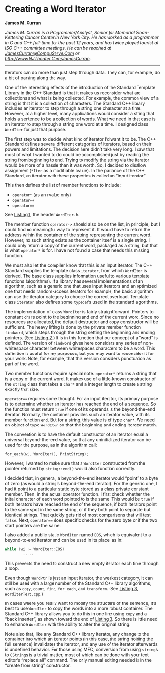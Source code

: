 # Creating a Word Iterator

**James M. Curran**

*James M. Curran is a Programmer/Analyst, Senior for Memorial Sloan-Kettering Cancer Center in New York City. He has worked as a programmer in C and C++ full-time for the past 12 years, and has twice played tourist at ISO C++ committee meetings. He can be reached at JamesCurran@CompuServe.Com or http://www.NJTheater.Com/JamesCurran.*

---

Iterators can do more than just step through data. They can, for example, do a bit of parsing along the way.

One of the interesting effects of the introduction of the Standard Template Library in the C++ Standard is that it makes us reconsider what are collections and what is being collected. For example, the common view of a string is that it is a collection of characters. The Standard C++ library includes an iterator to step through a string one character at a time. However, at a higher level, many applications would consider a string that holds a sentence to be a collection of words. What we need in that case is an iterator to step through a string one word at a time. I designed class `WordIter` for just that purpose.

The first step was to decide what kind of iterator I’d want it to be. The C++ Standard defines several different categories of iterators, based on their powers and limitations. The decision here didn’t take very long. I saw that most of what I wanted to do could be accomplished just by reading the string from beginning to end. Trying to modify the string via the iterator would be more of a hassle than it was worth. So, I decided to disallow assignment (`*Iter` as a modifiable lvalue). In the parlance of the C++ Standard, an iterator with these properties is called an “input iterator”.

This then defines the list of member functions to include:
* `operator*` (as an rvalue only)
* `operator++`
* `operator==`

See [Listing 1](WordIter.h), the header `WordIter.h`.

The member function `operator->` should also be on the list, in principle, but I could find no meaningful way to represent it. It would have to return the address within the container of the string representing the current word. However, no such string exists as the container itself is a single string. I could only return a copy of the current word, packaged as a string, but that is what `operator*` is for. I have not found a case that needs this missing function.

We must also let the compiler know that this is an input iterator. The C++ Standard supplies the template class `iterator`, from which `WordIter` is derived. The base class supplies information useful to various template functions (algorithms). If a library has several implementations of an algorithm, such as a generic one that uses input iterators and an optimized one that needs random-access iterators for example, the basic algorithm can use the iterator category to choose the correct overload. Template class `iterator` also defines some `typedef`s used in the standard algorithms.

The implementation of class `WordIter` is fairly straightforward. Pointers to constant `char`s point to the beginning and end of the current word. Since no resources are allocated, the default destructor and copy constructor will be sufficient. The heavy lifting is done by the private member function `findword`, which steps through the string setting the beginning and ending pointers. (See [Listing 2](WordIter.cpp).) It is in this function that our concept of a “word” is defined. The version of `findword` given here considers any series of non-whitespace character between whitespaces characters to be a word. This definition is useful for my purposes, but you may want to reconsider it for your work. Note, for example, that this version considers punctuation as part of the word.

Two member functions require special note. `operator*` returns a string that is a copy of the current word. It makes use of a little-known constructor of the `string` class that takes a `char*` and a integer length to create a string exactly that size.

`operator==` requires some thought. For an input iterator, its primary purpose is to determine whether an iterator has reached the end of a sequence. So the function must return `true` if one of its operands is the beyond-the-end iterator. Normally, the container provides such an iterator value, with its member function `end`. But for a string, this value is of type `char*`. We need an object of type `WordIter` so that the beginning and ending iterator match.

The convention is to have the default constructor of an iterator equal a universal beyond-the-end value, so that any uninitialized iterator can be used for the purpose, as in the algorithm call:

```cpp
for_each(wi, WordIter(), PrintString);
```

However, I wanted to make sure that a `WordIter` constructed from the pointer returned by `string::end()` would also function correctly.

I decided that, in general, a beyond-the-end iterator would “point” to a byte of zero (as would a string’s beyond-the-end iterator). For the generic one, I had it point to a particular static byte stored as a class private constant member. Then, in the actual operator function, I first check whether the inital character of each word pointed to is the same. This would be `true` if both iterators have reached the end of the sequence, if both iterators point to the same spot in the same string, or if they both point to separate but identical strings. That quickly gets rid of most comparisons that will test `false`. Next, `operator==` does specific checks for the zero byte or if the two start pointers are the same.

I also added a public static `WordIter` named `EOS`, which is equivalent to a beyond-to-end iterator and can be used in its place, as in:

```cpp
while (wi != WordIter::EOS)
        .....
```

This prevents the need to construct a new empty iterator each time through a loop.

Even though `WordPtr` is just an input iterator, the weakest category, it can still be used with a large number of the Standard C++ library algorithms, such as `copy`, `count`, `find`, `for_each`, and `transform`. (See [Listing 3](WordIterTest.cpp), `WordIterTest.cpp`.)

In cases where you really want to modify the structure of the sentence, it’s best to use `WordIter` to copy the words into a more robust container. The Standard C++ library allows you to do this in one line using `copy` and a “back inserter”, as shown toward the end of [Listing 3](WordIterTest.cpp). So there is little need to enhance `WordIter` with the ability to alter the original string.

Note also that, like any Standard C++ library iterator, any change to the container into which an iterator points (in this case, the string holding the full sentence) invalidates the iterator, and any use of the iterator afterwards is undefined behavior. For those using MFC, conversion from using `string`s to `CString`s is a trivial matter, most of which can be done with your text editor’s “replace all” command. The only manual editing needed is in the “create from string” constructor.
